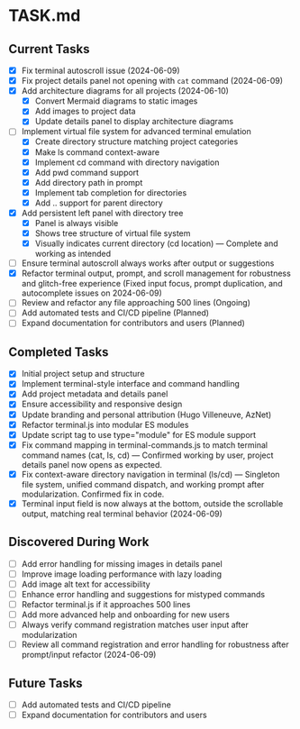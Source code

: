 # TASK.md

## Current Tasks
- [x] Fix terminal autoscroll issue (2024-06-09)
- [x] Fix project details panel not opening with `cat` command (2024-06-09)
- [x] Add architecture diagrams for all projects (2024-06-10)
  - [x] Convert Mermaid diagrams to static images
  - [x] Add images to project data
  - [x] Update details panel to display architecture diagrams
- [ ] Implement virtual file system for advanced terminal emulation
  - [x] Create directory structure matching project categories
  - [x] Make ls command context-aware
  - [x] Implement cd command with directory navigation
  - [x] Add pwd command support
  - [x] Add directory path in prompt
  - [x] Implement tab completion for directories
  - [x] Add .. support for parent directory
- [x] Add persistent left panel with directory tree
  - [x] Panel is always visible
  - [x] Shows tree structure of virtual file system
  - [x] Visually indicates current directory (cd location) — Complete and working as intended
- [ ] Ensure terminal autoscroll always works after output or suggestions
- [x] Refactor terminal output, prompt, and scroll management for robustness and glitch-free experience (Fixed input focus, prompt duplication, and autocomplete issues on 2024-06-09)
- [ ] Review and refactor any file approaching 500 lines (Ongoing)
- [ ] Add automated tests and CI/CD pipeline (Planned)
- [ ] Expand documentation for contributors and users (Planned)

## Completed Tasks
- [x] Initial project setup and structure
- [x] Implement terminal-style interface and command handling
- [x] Add project metadata and details panel
- [x] Ensure accessibility and responsive design
- [x] Update branding and personal attribution (Hugo Villeneuve, AzNet)
- [x] Refactor terminal.js into modular ES modules
- [x] Update script tag to use type="module" for ES module support
- [x] Fix command mapping in terminal-commands.js to match terminal command names (cat, ls, cd) — Confirmed working by user, project details panel now opens as expected.
- [x] Fix context-aware directory navigation in terminal (ls/cd) — Singleton file system, unified command dispatch, and working prompt after modularization. Confirmed fix in code.
- [x] Terminal input field is now always at the bottom, outside the scrollable output, matching real terminal behavior (2024-06-09)

## Discovered During Work
- [ ] Add error handling for missing images in details panel
- [ ] Improve image loading performance with lazy loading
- [ ] Add image alt text for accessibility
- [ ] Enhance error handling and suggestions for mistyped commands
- [ ] Refactor terminal.js if it approaches 500 lines
- [ ] Add more advanced help and onboarding for new users
- [ ] Always verify command registration matches user input after modularization
- [ ] Review all command registration and error handling for robustness after prompt/input refactor (2024-06-09)

## Future Tasks
- [ ] Add automated tests and CI/CD pipeline
- [ ] Expand documentation for contributors and users 